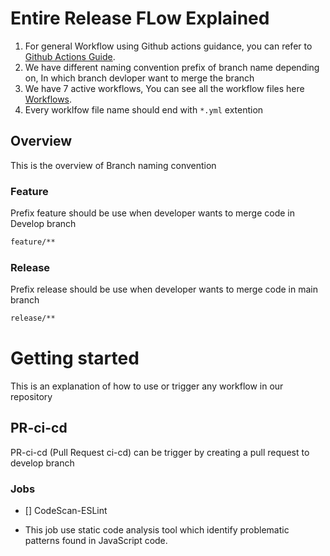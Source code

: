 # Entire Release FLow Explained

1. For general Workflow using Github actions guidance, you can refer to [Github Actions Guide](https://docs.github.com/en/actions/guides). 
2. We have different naming convention prefix of branch name depending on, In which branch devloper want to merge the branch
3. We have 7 active workflows, You can see all the workflow files here [Workflows](https://github.com/REAN-Foundation/reancare-service/tree/develop/.github/workflows).
4. Every worklfow file name should end with ``` *.yml ``` extention



## Overview

This is the overview of Branch naming convention 

### Feature

Prefix feature should be use when developer wants to merge code in Develop branch
 ```sh
 feature/**
 ```

### Release

Prefix release should be use when developer wants to merge code in main branch
 ```sh
 release/**
 ```
 
 # Getting started 
 
 This is an explanation of how to use or trigger any workflow in our repository
 
 ## PR-ci-cd
 
 PR-ci-cd (Pull Request ci-cd) can be trigger by creating a pull request to develop branch
 
 ### Jobs
 
 - [] CodeScan-ESLint
 * This job use static code analysis tool which identify problematic patterns found in JavaScript code.
 
